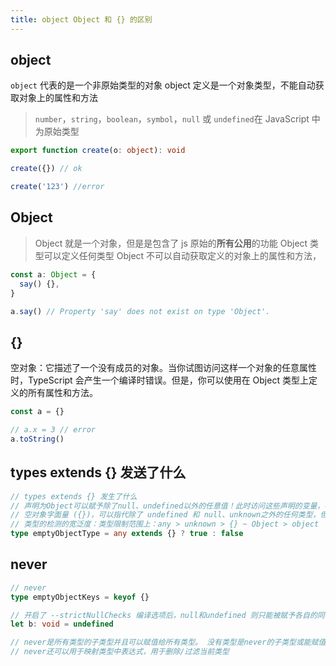 ```yaml
---
title: object Object 和 {} 的区别
---
```


## object

`object` 代表的是一个非原始类型的对象
object 定义是一个对象类型，不能自动获取对象上的属性和方法

> `number`，`string`，`boolean`，`symbol`，`null` 或 `undefined`在 JavaScript 中为原始类型

```ts
export function create(o: object): void

create({}) // ok

create('123') //error
```

## Object

> Object 就是一个对象，但是是包含了 js 原始的**所有公用**的功能
> Object 类型可以定义任何类型
> Object 不可以自动获取定义的对象上的属性和方法，

```ts
const a: Object = {
  say() {},
}

a.say() // Property 'say' does not exist on type 'Object'.
```

## {}

空对象：它描述了一个没有成员的对象。当你试图访问这样一个对象的任意属性时，TypeScript 会产生一个编译时错误。但是，你可以使用在 Object 类型上定义的所有属性和方法。

```ts
const a = {}

// a.x = 3 // error
a.toString()
```

## types extends {} 发送了什么

```ts
// types extends {} 发生了什么
// 声明为Object可以赋予除了null、undefined以外的任意值！此时访问这些声明的变量，都可以访问Object接口所定义的几个基本方法。
// 空对象字面量 ({})，可以指代除了 undefined 和 null、unknown之外的任何类型，但不推荐使用这种方式
// 类型的检测的宽泛度：类型限制范围上：any > unknown > {} ~ Object > object
type emptyObjectType = any extends {} ? true : false
```

## never

```ts
// never
type emptyObjectKeys = keyof {}

// 开启了 --strictNullChecks 编译选项后，null和undefined 则只能被赋予各自的同名类型。
let b: void = undefined

// never是所有类型的子类型并且可以赋值给所有类型。 没有类型是never的子类型或能赋值给never（never类型本身除外）
// never还可以用于映射类型中表达式，用于删除/过滤当前类型
```
